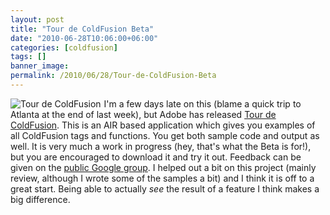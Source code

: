 ```yaml
---
layout: post
title: "Tour de ColdFusion Beta"
date: "2010-06-28T10:06:00+06:00"
categories: [coldfusion]
tags: []
banner_image: 
permalink: /2010/06/28/Tour-de-ColdFusion-Beta
---
```


<img src="https://static.raymondcamden.com/images/cfjedi/tourdecf.png" align="left" style="margin-right: 5px" title="Tour de ColdFusion" /> I'm a few days late on this (blame a quick trip to Atlanta at the end of last week), but Adobe has released <a href="http://tourdecf.adobe.com/">Tour de ColdFusion</a>. This is an AIR based application which gives you examples of all ColdFusion tags and functions. You get both sample code and output as well. It is very much a work in progress (hey, that's what the Beta is for!), but you are encouraged to download it and try it out. Feedback can be given on the <a href="http://groups.google.com/group/tourdecoldfusion">public Google group</a>. I helped out a bit on this project (mainly review, although I wrote some of the samples a bit) and I think it is off to a great start. Being able to actually <i>see</i> the result of a feature I think makes a big difference. 
<br clear="left">